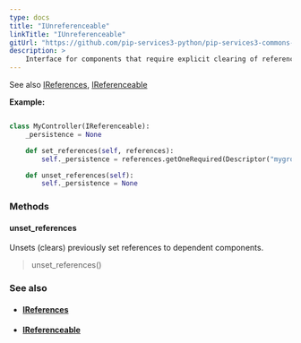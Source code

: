 ```yaml
---
type: docs
title: "IUnreferenceable"
linkTitle: "IUnreferenceable"
gitUrl: "https://github.com/pip-services3-python/pip-services3-commons-python"
description: >
    Interface for components that require explicit clearing of references to dependent components.
---
```


See also [IReferences](../ireferences), [IReferenceable](../ireferenceable)

**Example:**

```python

class MyController(IReferenceable):
    _persistence = None

    def set_references(self, references):
        self._persistence = references.getOneRequired(Descriptor("mygroup", "persistence", "*", "*", "1.0"))

    def unset_references(self):
        self._persistence = None

```

### Methods

#### unset_references
Unsets (clears) previously set references to dependent components. 

> unset_references()

### See also
- #### [IReferences](../ireferences)
- #### [IReferenceable](../ireferenceable)